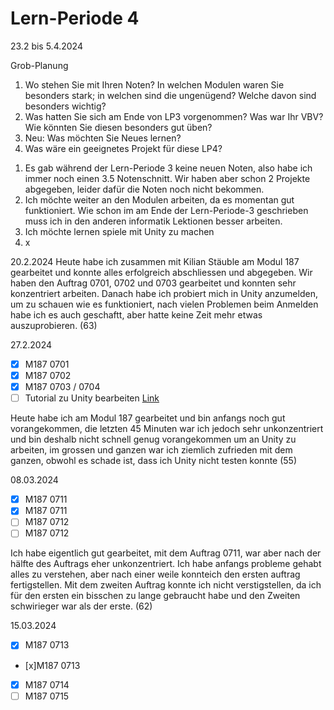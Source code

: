# Lern-Periode 4
23.2 bis 5.4.2024

Grob-Planung
1. Wo stehen Sie mit Ihren Noten? In welchen Modulen waren Sie besonders stark; in welchen sind die ungenügend? Welche davon sind besonders wichtig?
2. Was hatten Sie sich am Ende von LP3 vorgenommen? Was war Ihr VBV? Wie könnten Sie diesen besonders gut üben?
3. Neu: Was möchten Sie Neues lernen?
4. Was wäre ein geeignetes Projekt für diese LP4?

1) Es gab während der Lern-Periode 3 keine neuen Noten, also habe ich immer noch einen 3.5 Notenschnitt. Wir haben aber schon 2 Projekte abgegeben, leider dafür die Noten noch nicht bekommen.
2) Ich möchte weiter an den Modulen arbeiten, da es momentan gut funktioniert. Wie schon im am Ende der Lern-Periode-3 geschrieben muss ich in den anderen informatik Lektionen besser arbeiten.
3) Ich möchte lernen spiele mit Unity zu machen
4) x


20.2.2024
Heute habe ich zusammen mit Kilian Stäuble am Modul 187 gearbeitet und konnte alles erfolgreich abschliessen und abgegeben. Wir haben den Auftrag 0701, 0702 und 0703 gearbeitet und konnten sehr konzentriert arbeiten. Danach habe ich probiert mich in Unity anzumelden, um zu schauen wie es funktioniert, nach vielen Problemen beim Anmelden habe ich es auch geschaftt, aber hatte keine Zeit mehr etwas auszuprobieren. (63)

27.2.2024
- [x] M187 0701
- [x] M187 0702
- [x] M187 0703 / 0704
- [ ] Tutorial zu Unity bearbeiten [Link](https://learn.unity.com/tutorial/get-started-with-the-unity-hub/?tab=overview&uv=2021.3#)

Heute habe ich am Modul 187 gearbeitet und bin anfangs noch gut vorangekommen, die letzten 45 Minuten war ich jedoch sehr unkonzentriert und bin deshalb nicht schnell genug vorangekommen um an Unity zu arbeiten, im grossen und ganzen war ich ziemlich zufrieden mit dem ganzen, obwohl es schade ist, dass ich Unity nicht testen konnte (55)

08.03.2024

- [x] M187 0711
- [x] M187 0711
- [ ] M187 0712
- [ ] M187 0712

Ich habe eigentlich gut gearbeitet, mit dem Auftrag 0711, war aber nach der hälfte des Auftrags eher unkonzentriert. Ich habe anfangs probleme gehabt alles zu verstehen, aber nach einer weile konnteich den ersten auftrag fertigstellen. Mit dem zweiten Auftrag konnte ich nicht verstigstellen, da ich für den ersten ein bisschen zu lange gebraucht habe und den Zweiten schwirieger war als der erste. (62)

15.03.2024

- [x] M187 0713
- [x]M187 0713
- [x] M187 0714
- [ ] M187 0715

